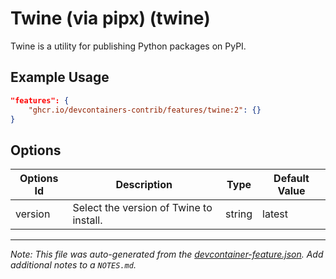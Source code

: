 

# Twine (via pipx) (twine)

Twine is a utility for publishing Python packages on PyPI.

## Example Usage

```json
"features": {
    "ghcr.io/devcontainers-contrib/features/twine:2": {}
}
```

## Options

| Options Id | Description | Type | Default Value |
|-----|-----|-----|-----|
| version | Select the version of Twine to install. | string | latest |



---

_Note: This file was auto-generated from the [devcontainer-feature.json](https://github.com/devcontainers-contrib/features/blob/main/src/twine/devcontainer-feature.json).  Add additional notes to a `NOTES.md`._
